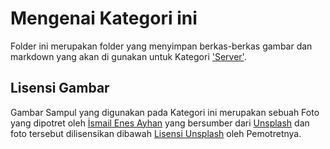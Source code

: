 # Mengenai Kategori ini
Folder ini merupakan folder yang menyimpan berkas-berkas gambar dan markdown yang akan di gunakan untuk Kategori ['Server'](https://farrel.franqois.id/kategori/server/).

## Lisensi Gambar
Gambar Sampul yang digunakan pada Kategori ini merupakan sebuah Foto yang dipotret oleh [İsmail Enes Ayhan](https://unsplash.com/@ismailenesayhan) yang bersumber dari [Unsplash](https://unsplash.com/photos/lVZjvw-u9V8) dan foto tersebut dilisensikan dibawah [Lisensi Unsplash](https://unsplash.com/license) oleh Pemotretnya.